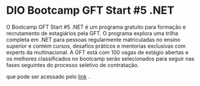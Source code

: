 # DIO Bootcamp GFT Start #5 .NET

O Bootcamp GFT Start #5 .NET é um programa gratuito para formação e recrutamento de estagiários pela GFT. O programa explora uma trilha completa em .NET para pessoas regularmente matriculadas no ensino superior e contém cursos, desafios práticos e mentorias exclusivas com experts da multinacional. A GFT está com 100 vagas de estágio abertas e os melhores classificados no bootcamp serão selecionados para seguir nas fases seguintes do processo seletivo de contratação.
 
 que pode ser acessado pelo [link](https://web.dio.me/track/gft-start-5-net) .
